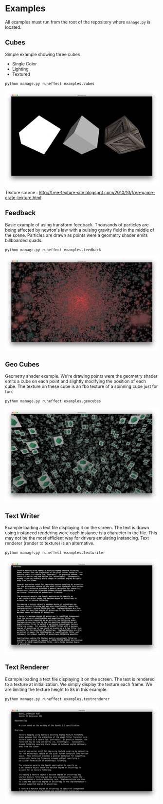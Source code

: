 Examples
========

All examples must run from the root of the repository where ``manage.py`` is located.

Cubes
-----

Simple example showing three cubes

* Single Color
* Lighting
* Textured

```bash
python manage.py runeffect examples.cubes
```

![screenshot](https://raw.githubusercontent.com/Contraz/demosys-py/master/examples/images/cubes.png)

Texture source : http://free-texture-site.blogspot.com/2010/10/free-game-crate-texture.html

Feedback
--------

Basic example of using transform feedback. Thousands of particles are being
affected by newton's law with a pulsing gravity field in the middle of the scene.
Particles are drawn as points were a geometry shader emits billboarded quads.

```bash
python manage.py runeffect examples.feedback
```

![screenshot](https://github.com/Contraz/demosys-py/blob/master/examples/images/feedback.png)

Geo Cubes
---------

Geometry shader example. We're drawing points were the geometry shader emits
a cube on each point and slightly modifying the position of each cube.
The texture on these cube is an fbo texture of a spinning cube just for fun.

```bash
python manage.py runeffect examples.geocubes
```

![screenshot](https://raw.githubusercontent.com/Contraz/demosys-py/master/examples/images/geocubes.png)

Text Writer
-----------

Example loading a text file displaying it on the screen. The text is drawn using instanced rendering
were each instance is a character in the file. This may not be the most efficient way for drivers
emulating instancing. Text renderer (render to texture) is an alternative.

```bash
python manage.py runeffect examples.textwriter
```

![screenshot](https://raw.githubusercontent.com/Contraz/demosys-py/master/examples/images/textwriter.png)

Text Renderer
-------------

Example loading a text file displaying it on the screen. The text is rendered to a texture at initialization.
We simply display the texture each frame. We are limiting the texture height to 8k in this example.

```bash
python manage.py runeffect examples.textrenderer
```

![screenshot](https://raw.githubusercontent.com/Contraz/demosys-py/master/examples/images/textrenderer.png)

